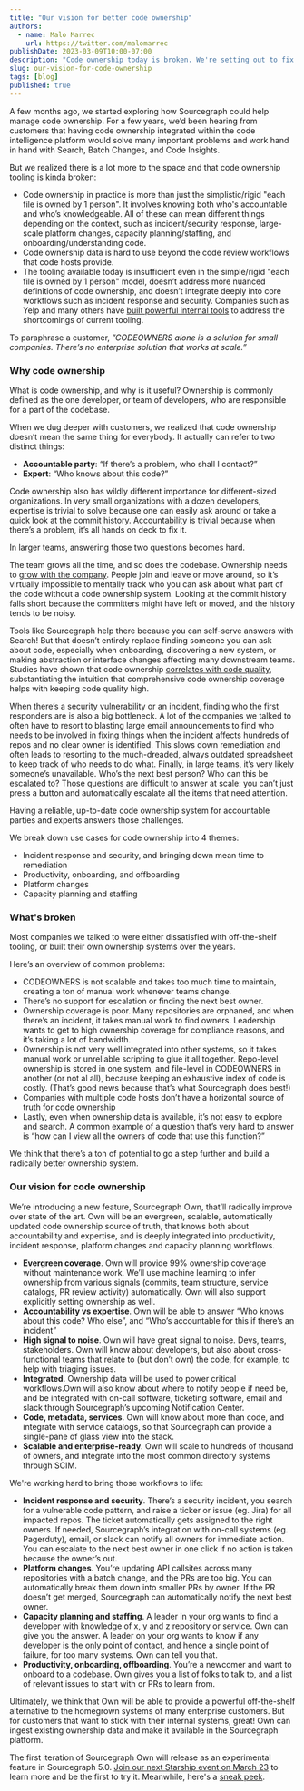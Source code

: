 ```yaml
---
title: "Our vision for better code ownership"
authors:
  - name: Malo Marrec
    url: https://twitter.com/malomarrec
publishDate: 2023-03-09T10:00-07:00
description: "Code ownership today is broken. We're setting out to fix it."
slug: our-vision-for-code-ownership
tags: [blog]
published: true
---
```



A few months ago, we started exploring how Sourcegraph could help manage code ownership. For a few years, we’d been hearing from customers that having code ownership integrated within the code intelligence platform would solve many important problems and work hand in hand with Search, Batch Changes, and Code Insights. 

But we realized there is a lot more to the space and that code ownership tooling is kinda broken:

- Code ownership in practice is more than just the simplistic/rigid "each file is owned by 1 person". It involves knowing both who's accountable and who’s knowledgeable. All of these can mean different things depending on the context, such as incident/security response, large-scale platform changes, capacity planning/staffing, and onboarding/understanding code.
- Code ownership data is hard to use beyond the code review workflows that code hosts provide.
- The tooling available today is insufficient even in the simple/rigid "each file is owned by 1 person" model, doesn’t address more nuanced definitions of code ownership, and doesn’t integrate deeply into core workflows such as incident response and security. Companies such as Yelp and many others have [built powerful internal tools](https://engineeringblog.yelp.com/2021/01/whose-code-is-it-anyway.html) to address the shortcomings of current tooling.

To paraphrase a customer, *”CODEOWNERS alone is a solution for small companies. There’s no enterprise solution that works at scale.”*

### Why code ownership

What is code ownership, and why is it useful? Ownership is commonly defined as the one developer, or team of developers, who are responsible for a part of the codebase. 

When we dug deeper with customers, we realized that code ownership doesn’t mean the same thing for everybody. It actually can refer to two distinct things:

- **Accountable party**: “If there’s a problem, who shall I contact?”
- **Expert**: “Who knows about this code?”

Code ownership also has wildly different importance for different-sized organizations. In very small organizations with a dozen developers, expertise is trivial to solve because one can easily ask around or take a quick look at the commit history. Accountability is trivial because when there’s a problem, it’s all hands on deck to fix it.

In larger teams, answering those two questions becomes hard. 

The team grows all the time, and so does the codebase. Ownership needs to [grow with the company](https://betterprogramming.pub/the-underestimated-importance-of-clear-code-ownership-baed758e47b8). People join and leave or move around, so it’s virtually impossible to mentally track who you can ask about what part of the code without a code ownership system. Looking at the commit history falls short because the committers might have left or moved, and the history tends to be noisy.

Tools like Sourcegraph help there because you can self-serve answers with Search! But that doesn’t entirely replace finding someone you can ask about code, especially when onboarding, discovering a new system, or making abstraction or interface changes affecting many downstream teams. Studies have shown that code ownership [correlates with code quality](https://www.microsoft.com/en-us/research/publication/code-ownership-and-software-quality-a-replication-study/), substantiating the intuition that comprehensive code ownership coverage helps with keeping code quality high.

When there’s a security vulnerability or an incident, finding who the first responders are is also a big bottleneck. A lot of the companies we talked to often have to resort to blasting large email announcements to find who needs to be involved in fixing things when the incident affects hundreds of repos and no clear owner is identified. This slows down remediation and often leads to resorting to the much-dreaded, always outdated spreadsheet to keep track of who needs to do what. Finally, in large teams, it’s very likely someone’s unavailable. Who’s the next best person? Who can this be escalated to? Those questions are difficult to answer at scale: you can’t just press a button and automatically escalate all the items that need attention.

Having a reliable, up-to-date code ownership system for accountable parties and experts answers those challenges. 

We break down use cases for code ownership into 4 themes:
- Incident response and security, and bringing down mean time to remediation
- Productivity, onboarding, and offboarding
- Platform changes
- Capacity planning and staffing

  
### What's broken

Most companies we talked to were either dissatisfied with off-the-shelf tooling, or built their own ownership systems over the years. 

Here’s an overview of common problems:

- CODEOWNERS is not scalable and takes too much time to maintain, creating a ton of manual work whenever teams change. 
- There’s no support for escalation or finding the next best owner.
- Ownership coverage is poor. Many repositories are orphaned, and when there’s an incident, it takes manual work to find owners. Leadership wants to get to high ownership coverage for compliance reasons, and it’s taking a lot of bandwidth.
- Ownership is not very well integrated into other systems, so it takes manual work or unreliable scripting to glue it all together.
Repo-level ownership is stored in one system, and file-level in CODEOWNERS in another (or not al all), because keeping an exhaustive index of code is costly. (That’s good news because that’s what Sourcegraph does best!)
- Companies with multiple code hosts don’t have a horizontal source of truth for code ownership
- Lastly, even when ownership data is available, it’s not easy to explore and search. A common example of a question that’s very hard to answer is “how can I view all the owners of code that use this function?”

We think that there’s a ton of potential to go a step further and build a radically better ownership system.

  
### Our vision for code ownership

We’re introducing a new feature, Sourcegraph Own, that’ll radically improve over state of the art. Own will be an evergreen, scalable, automatically updated code ownership source of truth, that knows both about accountability and expertise, and is deeply integrated into productivity, incident response, platform changes and capacity planning workflows.

- **Evergreen coverage**. Own will provide 99% ownership coverage without maintenance work. We’ll use machine learning to infer ownership from various signals (commits, team structure, service catalogs, PR review activity) automatically. Own will also support explicitly setting ownership as well.
- **Accountability vs expertise**. Own will be able to answer “Who knows about this code? Who else”, and “Who’s accountable for this if there’s an incident”
- **High signal to noise**. Own will have great signal to noise.
Devs, teams, stakeholders. Own will know about developers, but also about cross-functional teams that relate to (but don’t own) the code, for example, to help with triaging issues.
- **Integrated**. Ownership data will be used to power critical workflows.Own will also know about where to notify people if need be, and be integrated with on-call software, ticketing software, email and slack through Sourcegraph’s upcoming Notification Center.
- **Code, metadata, services**. Own will know about more than code, and integrate with service catalogs, so that Sourcegraph can provide a single-pane of glass view into the stack.
- **Scalable and enterprise-ready**. Own will scale to hundreds of thousand of owners, and integrate into the most common directory systems through SCIM.

We're working hard to bring those workflows to life:

- **Incident response and security**. There’s a security incident, you search for a vulnerable code pattern, and raise a ticker or issue (eg. Jira) for all impacted repos. The ticket automatically gets assigned to the right owners. If needed, Sourcegraph’s integration with on-call systems (eg. Pagerduty), email, or slack can notify all owners for immediate action. You can escalate to the next best owner in one click if no action is taken because the owner’s out.
- **Platform changes**. You’re updating API callsites across many repositories with a batch change, and the PRs are too big. You can automatically break them down into smaller PRs by owner. If the PR doesn’t get merged, Sourcegraph can automatically notify the next best owner.
- **Capacity planning and staffing**. A leader in your org wants to find a developer with knowledge of x, y and z repository or service. Own can give you the answer. A leader on your org wants to know if any developer is the only point of contact, and hence a single point of failure, for too many systems. Own can tell you that.
- **Productivity, onboarding, offboarding**. You’re a newcomer and want to onboard to a codebase. Own gives you a list of folks to talk to, and a list of relevant issues to start with or PRs to learn from.

Ultimately, we think that Own will be able to provide a powerful off-the-shelf alternative to the homegrown systems of many enterprise customers. But for customers that want to stick with their internal systems, great! Own can ingest existing ownership data and make it available in the Sourcegraph platform.

The first iteration of Sourcegraph Own will release as an experimental feature in Sourcegraph 5.0. [Join our next Starship event on March 23](http://about.sourcegraph.com/starship) to learn more and be the first to try it. Meanwhile, here's a [sneak peek](https://twitter.com/MaloMarrec/status/1629135017174609922).
